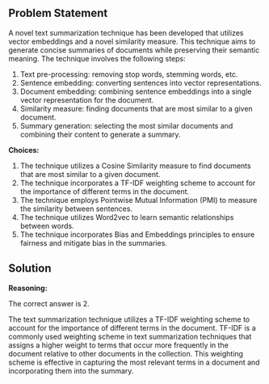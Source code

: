 ## Problem Statement

A novel text summarization technique has been developed that utilizes vector embeddings and a novel similarity measure. This technique aims to generate concise summaries of documents while preserving their semantic meaning. The technique involves the following steps:

1. Text pre-processing: removing stop words, stemming words, etc.
2. Sentence embedding: converting sentences into vector representations.
3. Document embedding: combining sentence embeddings into a single vector representation for the document.
4. Similarity measure: finding documents that are most similar to a given document.
5. Summary generation: selecting the most similar documents and combining their content to generate a summary.

**Choices:**

1. The technique utilizes a Cosine Similarity measure to find documents that are most similar to a given document.
2. The technique incorporates a TF-IDF weighting scheme to account for the importance of different terms in the document.
3. The technique employs Pointwise Mutual Information (PMI) to measure the similarity between sentences.
4. The technique utilizes Word2vec to learn semantic relationships between words.
5. The technique incorporates Bias and Embeddings principles to ensure fairness and mitigate bias in the summaries.

## Solution

**Reasoning:**

The correct answer is 2.

The text summarization technique utilizes a TF-IDF weighting scheme to account for the importance of different terms in the document. TF-IDF is a commonly used weighting scheme in text summarization techniques that assigns a higher weight to terms that occur more frequently in the document relative to other documents in the collection. This weighting scheme is effective in capturing the most relevant terms in a document and incorporating them into the summary.